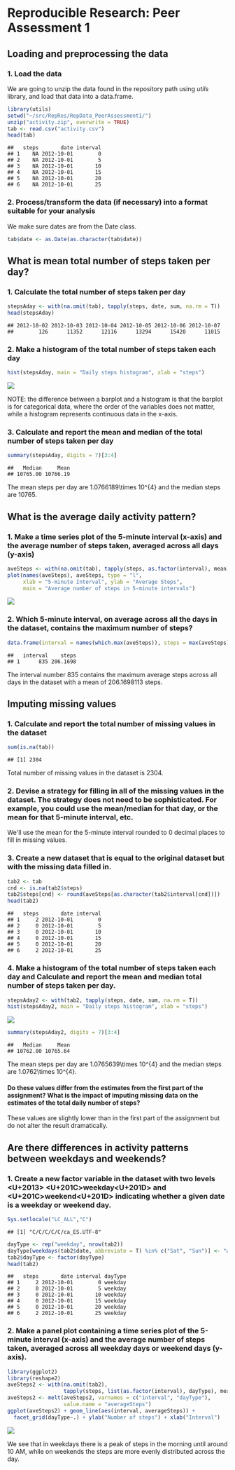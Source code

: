 # Reproducible Research: Peer Assessment 1

## Loading and preprocessing the data

### 1. Load the data

We are going to unzip the data found in the repository path using *utils* library, and load that data into a data.frame.


```r
library(utils)
setwd("~/src/RepRes/RepData_PeerAssessment1/")
unzip("activity.zip", overwrite = TRUE)
tab <- read.csv("activity.csv")
head(tab)
```

```
##   steps       date interval
## 1    NA 2012-10-01        0
## 2    NA 2012-10-01        5
## 3    NA 2012-10-01       10
## 4    NA 2012-10-01       15
## 5    NA 2012-10-01       20
## 6    NA 2012-10-01       25
```

### 2. Process/transform the data (if necessary) into a format suitable for your analysis

We make sure dates are from the Date class.


```r
tab$date <- as.Date(as.character(tab$date))
```

## What is mean total number of steps taken per day?

### 1. Calculate the total number of steps taken per day


```r
stepsAday <- with(na.omit(tab), tapply(steps, date, sum, na.rm = T))
head(stepsAday)
```

```
## 2012-10-02 2012-10-03 2012-10-04 2012-10-05 2012-10-06 2012-10-07 
##        126      11352      12116      13294      15420      11015
```

### 2. Make a histogram of the total number of steps taken each day


```r
hist(stepsAday, main = "Daily steps histogram", xlab = "steps")
```

![](PA1_template_files/figure-html/unnamed-chunk-4-1.png)<!-- -->

NOTE: the difference between a barplot and a histogram is that the barplot is for categorical data, where the order of the variables does not matter, while a histogram represents continuous data in the x-axis.

### 3. Calculate and report the mean and median of the total number of steps taken per day


```r
summary(stepsAday, digits = 7)[3:4]
```

```
##   Median     Mean 
## 10765.00 10766.19
```

The mean steps per day are 1.0766189\times 10^{4} and the median steps are 10765.

## What is the average daily activity pattern?

### 1. Make a time series plot of the 5-minute interval (x-axis) and the average number of steps taken, averaged across all days (y-axis)


```r
aveSteps <- with(na.omit(tab), tapply(steps, as.factor(interval), mean))
plot(names(aveSteps), aveSteps, type = "l",
     xlab = "5-minute Interval", ylab = "Average Steps",
     main = "Average number of steps in 5-minute intervals")
```

![](PA1_template_files/figure-html/unnamed-chunk-6-1.png)<!-- -->

### 2. Which 5-minute interval, on average across all the days in the dataset, contains the maximum number of steps?



```r
data.frame(interval = names(which.max(aveSteps)), steps = max(aveSteps))
```

```
##   interval    steps
## 1      835 206.1698
```

The interval number 835 contains the maximum average steps across all days in the dataset with a mean of 206.1698113 steps.

## Imputing missing values

### 1. Calculate and report the total number of missing values in the dataset


```r
sum(is.na(tab))
```

```
## [1] 2304
```

Total number of missing values in the dataset is 2304.

### 2. Devise a strategy for filling in all of the missing values in the dataset. The strategy does not need to be sophisticated. For example, you could use the mean/median for that day, or the mean for that 5-minute interval, etc.

We'll use the mean for the 5-minute interval rounded to 0 decimal places to fill in missing values.

### 3. Create a new dataset that is equal to the original dataset but with the missing data filled in.


```r
tab2 <- tab
cnd <- is.na(tab2$steps)
tab2$steps[cnd] <- round(aveSteps[as.character(tab2$interval[cnd])])
head(tab2)
```

```
##   steps       date interval
## 1     2 2012-10-01        0
## 2     0 2012-10-01        5
## 3     0 2012-10-01       10
## 4     0 2012-10-01       15
## 5     0 2012-10-01       20
## 6     2 2012-10-01       25
```

### 4. Make a histogram of the total number of steps taken each day and Calculate and report the mean and median total number of steps taken per day.


```r
stepsAday2 <- with(tab2, tapply(steps, date, sum, na.rm = T))
hist(stepsAday2, main = "Daily steps histogram", xlab = "steps")
```

![](PA1_template_files/figure-html/unnamed-chunk-10-1.png)<!-- -->


```r
summary(stepsAday2, digits = 7)[3:4]
```

```
##   Median     Mean 
## 10762.00 10765.64
```

The mean steps per day are 1.0765639\times 10^{4} and the median steps are 1.0762\times 10^{4}.

#### Do these values differ from the estimates from the first part of the assignment? What is the impact of imputing missing data on the estimates of the total daily number of steps?

These values are slightly lower than in the first part of the assignment but do not alter the result dramatically.

## Are there differences in activity patterns between weekdays and weekends?

### 1. Create a new factor variable in the dataset with two levels <U+2013> <U+201C>weekday<U+201D> and <U+201C>weekend<U+201D> indicating whether a given date is a weekday or weekend day.


```r
Sys.setlocale("LC_ALL","C")
```

```
## [1] "C/C/C/C/C/ca_ES.UTF-8"
```

```r
dayType <- rep("weekday", nrow(tab2))
dayType[weekdays(tab2$date, abbreviate = T) %in% c("Sat", "Sun")] <- "weekend"
tab2$dayType <- factor(dayType)
head(tab2)
```

```
##   steps       date interval dayType
## 1     2 2012-10-01        0 weekday
## 2     0 2012-10-01        5 weekday
## 3     0 2012-10-01       10 weekday
## 4     0 2012-10-01       15 weekday
## 5     0 2012-10-01       20 weekday
## 6     2 2012-10-01       25 weekday
```

### 2. Make a panel plot containing a time series plot of the 5-minute interval (x-axis) and the average number of steps taken, averaged across all weekday days or weekend days (y-axis).


```r
library(ggplot2)
library(reshape2)
aveSteps2 <- with(na.omit(tab2),
                  tapply(steps, list(as.factor(interval), dayType), mean))
aveSteps2 <- melt(aveSteps2, varnames = c("interval", "dayType"),
                  value.name = "averageSteps")
ggplot(aveSteps2) + geom_line(aes(interval, averageSteps)) +
  facet_grid(dayType~.) + ylab("Number of steps") + xlab("Interval")
```

![](PA1_template_files/figure-html/unnamed-chunk-13-1.png)<!-- -->

We see that in weekdays there is a peak of steps in the morning until around 10 AM, while on weekends the steps are more evenly distributed across the day.
